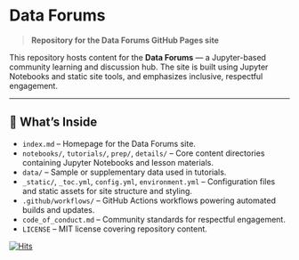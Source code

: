 # Data Forums

> **Repository for the Data Forums GitHub Pages site**

This repository hosts content for the **Data Forums** — a Jupyter-based community learning and discussion hub. The site is built using Jupyter Notebooks and static site tools, and emphasizes inclusive, respectful engagement.

---

## 📂 What’s Inside

- `index.md` – Homepage for the Data Forums site.
- `notebooks/`, `tutorials/`, `prep/`, `details/` – Core content directories containing Jupyter Notebooks and lesson materials.
- `data/` – Sample or supplementary data used in tutorials.
- `_static/`, `_toc.yml`, `config.yml`, `environment.yml` – Configuration files and static assets for site structure and styling.
- `.github/workflows/` – GitHub Actions workflows powering automated builds and updates.
- `code_of_conduct.md` – Community standards for respectful engagement.
- `LICENSE` – MIT license covering repository content.

[![Hits](https://hits.sh/noaa-oar-wpo-sdii.github.io/Data-Forums/index.html.svg)](https://hits.sh/noaa-oar-wpo-sdii.github.io/Data-Forums/index.html/)
